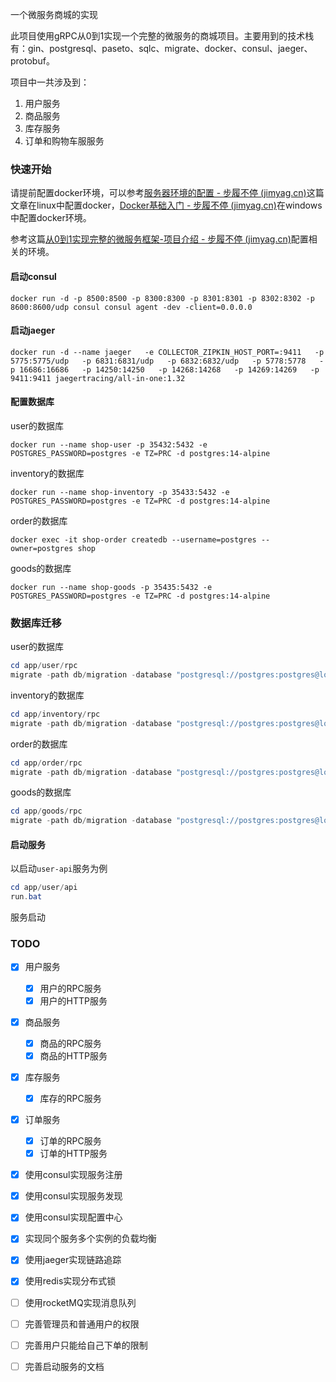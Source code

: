 一个微服务商城的实现

此项目使用gRPC从0到1实现一个完整的微服务的商城项目。主要用到的技术栈有：gin、postgresql、paseto、sqlc、migrate、docker、consul、jaeger、protobuf。

项目中一共涉及到：

1. 用户服务
2. 商品服务
3. 库存服务
4. 订单和购物车服服务

### 快速开始

请提前配置docker环境，可以参考[服务器环境的配置 - 步履不停 (jimyag.cn)](https://jimyag.cn/post/173a3c06/)这篇文章在linux中配置docker，[Docker基础入门 - 步履不停 (jimyag.cn)](https://jimyag.cn/post/8b63f587/#安装)在windows中配置docker环境。

参考这篇[从0到1实现完整的微服务框架-项目介绍 - 步履不停 (jimyag.cn)](https://jimyag.cn/post/5f073a52/)配置相关的环境。

#### 启动consul

```shell
docker run -d -p 8500:8500 -p 8300:8300 -p 8301:8301 -p 8302:8302 -p 8600:8600/udp consul consul agent -dev -client=0.0.0.0
```

#### 启动jaeger

```shell
docker run -d --name jaeger   -e COLLECTOR_ZIPKIN_HOST_PORT=:9411   -p 5775:5775/udp   -p 6831:6831/udp   -p 6832:6832/udp   -p 5778:5778   -p 16686:16686   -p 14250:14250   -p 14268:14268   -p 14269:14269   -p 9411:9411 jaegertracing/all-in-one:1.32
```

#### 配置数据库

user的数据库

```shell
docker run --name shop-user -p 35432:5432 -e POSTGRES_PASSWORD=postgres -e TZ=PRC -d postgres:14-alpine
```

inventory的数据库

```shell
docker run --name shop-inventory -p 35433:5432 -e POSTGRES_PASSWORD=postgres -e TZ=PRC -d postgres:14-alpine
```

order的数据库

```shell
docker exec -it shop-order createdb --username=postgres --owner=postgres shop
```

goods的数据库

```shell
docker run --name shop-goods -p 35435:5432 -e POSTGRES_PASSWORD=postgres -e TZ=PRC -d postgres:14-alpine
```

### 数据库迁移

user的数据库

```powershell
cd app/user/rpc
migrate -path db/migration -database "postgresql://postgres:postgres@localhost:35432/shop?sslmode=disable" -verbose up
```

inventory的数据库

```powershell
cd app/inventory/rpc
migrate -path db/migration -database "postgresql://postgres:postgres@localhost:35433/shop?sslmode=disable" -verbose up
```

order的数据库

```powershell
cd app/order/rpc
migrate -path db/migration -database "postgresql://postgres:postgres@localhost:35434/shop?sslmode=disable" -verbose up
```

goods的数据库

```powershell
cd app/goods/rpc
migrate -path db/migration -database "postgresql://postgres:postgres@localhost:35435/shop?sslmode=disable" -verbose up
```

#### 启动服务

以启动`user-api`服务为例

```powershell
cd app/user/api
run.bat
```

服务启动

### TODO

- [x] 用户服务
  - [x] 用户的RPC服务
  - [x] 用户的HTTP服务
- [x] 商品服务
  - [x] 商品的RPC服务
  - [x] 商品的HTTP服务
- [x] 库存服务
  - [x] 库存的RPC服务
- [x] 订单服务
  - [x] 订单的RPC服务
  - [x] 订单的HTTP服务
- [x] 使用consul实现服务注册
- [x] 使用consul实现服务发现
- [x] 使用consul实现配置中心
- [x] 实现同个服务多个实例的负载均衡
- [x] 使用jaeger实现链路追踪
- [x] 使用redis实现分布式锁
- [ ] 使用rocketMQ实现消息队列
- [ ] 完善管理员和普通用户的权限
- [ ] 完善用户只能给自己下单的限制
- [ ] 完善启动服务的文档

 
